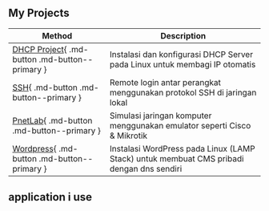 ## My Projects

| Method        | Description                         |
|---------------|-------------------------------------|
| [DHCP Project](dhcp-project/dhcp.md){ .md-button .md-button--primary } | Instalasi dan konfigurasi DHCP Server pada Linux untuk membagi IP otomatis |
| [SSH](ssh-project/ssh.md){ .md-button .md-button--primary } | Remote login antar perangkat menggunakan protokol SSH di jaringan lokal |
| [PnetLab](pnetlab-project/pnetlab.md){ .md-button .md-button--primary } | 	Simulasi jaringan komputer menggunakan emulator seperti Cisco & Mikrotik |
| [Wordpress](wordpress-project/wordpress.md){ .md-button .md-button--primary } | 	Instalasi WordPress pada Linux (LAMP Stack) untuk membuat CMS pribadi dengan dns sendiri |

## application i use 
